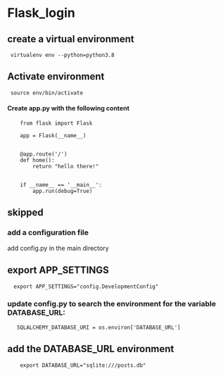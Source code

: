 # Flask_login
## create a virtual environment
     virtualenv env --python=python3.8
    
## Activate environment
     source env/bin/activate

#### Create app.py with the following content
        from flask import Flask

        app = Flask(__name__)


        @app.route('/')
        def home():
            return "hello there!"


        if __name__ == '__main__':
            app.run(debug=True)
## skipped
  
### add a configuration file 
add config.py in the main directory
 
## export APP_SETTINGS
      export APP_SETTINGS="config.DevelopmentConfig"  
### update config.py to search the environment for the variable DATABASE_URL:
       
       SQLALCHEMY_DATABASE_URI = os.environ['DATABASE_URL']
## add the DATABASE_URL environment
        export DATABASE_URL="sqlite:///posts.db"
        
      